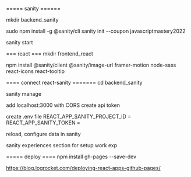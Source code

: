 
===== sanity ======

mkdir backend_sanity

sudo npm install -g @sanity/cli
 sanity init --coupon javascriptmastery2022

sanity start

=== react ===
mkdir frontend_react

npm install @sanity/client @sanity/image-url framer-motion node-sass react-icons react-tooltip


==== connect react-sanity =======
cd backend_sanity

sanity manage

add localhost:3000 with CORS
create api token

create .env file
REACT_APP_SANITY_PROJECT_ID = 
REACT_APP_SANITY_TOKEN = 

reload, configure data in sanity


sanity experiences section for setup work exp

===== deploy ====
npm install gh-pages --save-dev

https://blog.logrocket.com/deploying-react-apps-github-pages/
